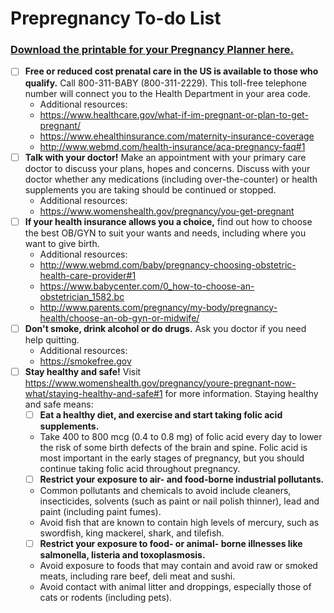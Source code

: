 # Prepregnancy To-do List
### [Download the printable for your Pregnancy Planner here.](#)

- [ ] **Free or reduced cost prenatal care in the US is available to those who qualify.** Call 800-311-BABY (800-311-2229). This toll-free telephone number will connect you to the Health Department in your area code.
    - Additional resources:
    - https://www.healthcare.gov/what-if-im-pregnant-or-plan-to-get-pregnant/
    - https://www.ehealthinsurance.com/maternity-insurance-coverage
    - http://www.webmd.com/health-insurance/aca-pregnancy-faq#1
- [ ] **Talk with your doctor!** Make an appointment with your primary care doctor to discuss your plans, hopes and concerns. Discuss with your doctor whether any medications (including over-the-counter) or health supplements you are taking should be continued or stopped.
    - Additional resources:
    - https://www.womenshealth.gov/pregnancy/you-get-pregnant
- [ ] **If your health insurance allows you a choice,** find out how to choose the best OB/GYN to suit your wants and needs, including where you want to give birth. 
    - Additional resources:
    - http://www.webmd.com/baby/pregnancy-choosing-obstetric-health-care-provider#1
    - https://www.babycenter.com/0_how-to-choose-an-obstetrician_1582.bc
    - http://www.parents.com/pregnancy/my-body/pregnancy-health/choose-an-ob-gyn-or-midwife/
- [ ] **Don't smoke, drink alcohol or do drugs.** Ask you doctor if you need help quitting. 
    - Additional resources:
    - https://smokefree.gov
- [ ] **Stay healthy and safe!** Visit https://www.womenshealth.gov/pregnancy/youre-pregnant-now-what/staying-healthy-and-safe#1 for more information. Staying healthy and safe means:
    - [ ] **Eat a healthy diet, and exercise and start taking folic acid supplements.** 
    - Take 400 to 800 mcg (0.4 to 0.8 mg) of folic acid every day to lower the risk of some birth defects of the brain and spine. Folic acid is most important in the early stages of pregnancy, but you should continue taking folic acid throughout pregnancy.
    - [ ] **Restrict your exposure to air- and food-borne industrial pollutants.** 
    - Common pollutants and chemicals to avoid include cleaners, insecticides, solvents (such as paint or nail polish thinner), lead and paint (including paint fumes). 
    - Avoid fish that are known to contain high levels of mercury, such as swordfish, king mackerel, shark, and tilefish.  
    - [ ] **Restrict your exposure to food- or animal- borne illnesses like salmonella, listeria and toxoplasmosis.** 
    - Avoid exposure to foods that may contain and avoid raw or smoked meats, including rare beef, deli meat and sushi. 
    - Avoid contact with animal litter and droppings, especially those of cats or rodents (including pets).
